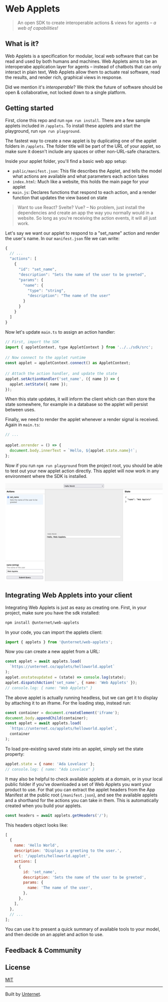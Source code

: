 # Web Applets

> An open SDK to create interoperable actions & views for agents – _a web of capabilities!_

## What is it?

Web Applets is a specification for modular, local web software that can be read and used by both humans and machines. Web Applets aims to be an interoperabe application layer for agents – instead of chatbots that can only interact in plain text, Web Applets allow them to actuate real software, read the results, and render rich, graphical views in response.

Did we mention it's _interoperable_? We think the future of software should be open & collaborative, not locked down to a single platform.

## Getting started

First, clone this repo and run `npm run install`. There are a few sample applets included in `/applets`. To install these applets and start the playground, run `npm run playground`.

The fastest way to create a new applet is by duplicating one of the applet folders in `/applets`. The folder title will be part of the URL of your applet, so make sure it doesn't include any spaces or other non-URL-safe characters.

Inside your applet folder, you'll find a basic web app setup:

- `public/manifest.json`: This file describes the Applet, and tells the model what actions are available and what parameters each action takes
- `index.html`: Much like a website, this holds the main page for your applet
- `main.js`: Declares functions that respond to each action, and a render function that updates the view based on state

> Want to use React? Svelte? Vue? – No problem, just install the dependencies and create an app the way you normally would in a website. So long as you're receiving the action events, it will all just work.

Let's say we want our applet to respond to a "set_name" action and render the user's name. In our `manifest.json` file we can write:

```js
{
  // ...
  "actions": [
    {
      "id": "set_name",
      "description": "Sets the name of the user to be greeted",
      "params": {
        "name": {
          "type": "string",
          "description": "The name of the user"
        }
      }
    }
  ]
}
```

Now let's update `main.ts` to assign an action handler:

```js
// First, import the SDK
import { appletContext, type AppletContext } from '../../sdk/src';

// Now connect to the applet runtime
const applet = appletContext.connect() as AppletContext;

// Attach the action handler, and update the state
applet.setActionHandler('set_name', ({ name }) => {
  applet.setState({ name });
});
```

When this state updates, it will inform the client which can then store the state somewhere, for example in a database so the applet will persist between uses.

Finally, we need to render the applet whenever a render signal is received. Again in `main.ts`:

```js
// ...

applet.onrender = () => {
  document.body.innerText = `Hello, ${applet.state.name}!`;
};
```

Now if you run `npm run playground` from the project root, you should be able to test out your new applet action directly. This applet will now work in any environment where the SDK is installed.

![A screenshot showing the 'playground' editing UI, with a web applets showing 'Hello, Web Applets'](docs/assets/web-applets-playground.png)

## Integrating Web Applets into your client

Integrating Web Applets is just as easy as creating one. First, in your project, make sure you have the sdk installed:

```bash
npm install @unternet/web-applets
```

In your code, you can import the applets client:

```js
import { applets } from '@unternet/web-applets';
```

Now you can create a new applet from a URL:

```js
const applet = await applets.load(
  `https://unternet.co/applets/helloworld.applet`
);
applet.onstateupdated = (state) => console.log(state);
applet.dispatchAction('set_name', { name: 'Web Applets' });
// console.log: { name: "Web Applets" }
```

The above applet is actually running headless, but we can get it to display by attaching it to an iframe. For the loading step, instead run:

```js
const container = document.createElement('iframe');
document.body.appendChild(container);
const applet = await applets.load(
  `https://unternet.co/applets/helloworld.applet`,
  container
);
```

To load pre-existing saved state into an applet, simply set the state property:

```js
applet.state = { name: 'Ada Lovelace' };
// console.log: { name: "Ada Lovelace" }
```

It may also be helpful to check available applets at a domain, or in your local public folder if you've downloaded a set of Web Applets you want your product to use. For that you can extract the applet headers from the App Manifest at the public root (`/manifest.json`), and see the available applets and a shorthand for the actions you can take in them. This is automatically created when you build your applets.

```js
const headers = await applets.getHeaders('/');
```

This headers object looks like:

```js
[
  {
    name: 'Hello World',
    description: 'Displays a greeting to the user.',
    url: '/applets/helloworld.applet',
    actions: [
      {
        id: 'set_name',
        description: 'Sets the name of the user to be greeted',
        params: {
          name: 'The name of the user',
        },
      },
    ],
  },
  // ...
];
```

You can use it to present a quick summary of available tools to your model, and then decide on an applet and action to use.

## Feedback & Community

## License

[MIT](./LICENSE.md)

---

Built by [Unternet](https://unternet.co).

